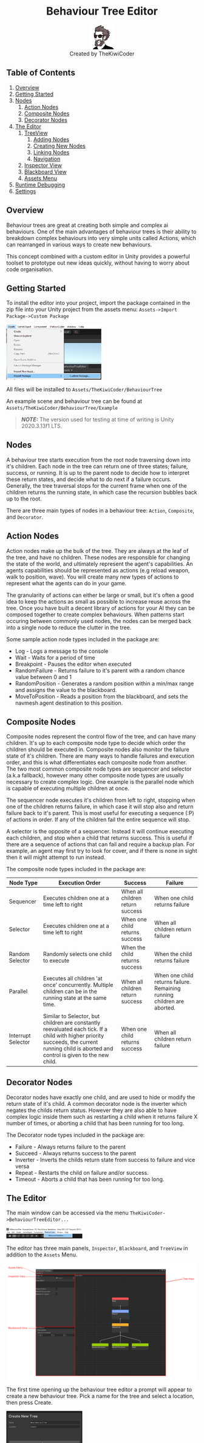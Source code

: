 <div align="center" valign="middle" style="page-break-after: always;">
<br>
<br>
<br>
<br>
<br>
<br>
<br>
<br>
    <h1>Behaviour Tree Editor</h1>
    <img src="thekiwicoder_profile_square_noborder_512_512.png" width = "64" />
    <br>
    Created by TheKiwiCoder
</div>

## Table of Contents
1. [Overview](#overview)
2. [Getting Started](#getting-started)
3. [Nodes](#nodes)
    1. [Action Nodes](#action-nodes)
    2. [Composite Nodes](#composite-nodes)
    3. [Decorator Nodes](#decorator-nodes)
6. [The Editor](#the-editor)
    1. [TreeView](#tree-view)
        1. [Adding Nodes](#adding-nodes)
        2. [Creating New Nodes](#creating-new-nodes)
        3. [Linking Nodes](#linking-nodes)
        4. [Navigation](#navigation)
    2. [Inspector View](#inspector-view)
    3. [Blackboard View](#blackboard-view)
    4. [Assets Menu](#assets-menu)
7. [Runtime Debugging](#runtime-debugging)
8. [Settings](#settings-menu)

<div style="page-break-after: always;"></div>

## Overview

Behaviour trees are great at creating both simple and complex ai behaviours. One of the main advantages of behaviour trees is their ability to breakdown complex behaviours into very simple units called Actions, which can rearranged in various ways to create new behaviours. 

This concept combined with a custom editor in Unity provides a powerful toolset to prototype out new ideas quickly, without having to worry about code organisation.

## Getting Started

To install the editor into your project, import the package contained in the zip file into your Unity project from the assets menu: ```Assets->Import Package->Custom Package```

<img src="install_package.png" width = "250" />

All files will be installed to `Assets/TheKiwiCoder/BehaviourTree`

An example scene and behaviour tree can be found at `Assets/TheKiwiCoder/BehaviourTree/Example`

> **_NOTE:_**  The version used for testing at time of writing is Unity 2020.3.13f1 LTS.

## Nodes

A behaviour tree starts execution from the root node traversing down into it's children. Each node in the tree can return one of three states; failure, success, or running. It is up to the parent node to decide how to interpret these return states, and decide what to do next if a failure occurs. Generally, the tree traversal stops for the current frame when one of the children returns the running state, in which case the recursion bubbles back up to the root. 

There are three main types of nodes in a behaviour tree: ```Action```, ```Composite```, and  ```Decorator```.

## Action Nodes
Action nodes make up the bulk of the tree. They are always at the leaf of the tree, and have no children. These nodes are responsible for changing the state of the world, and ultimately represent the agent's capabilities. An agents capabilities should be represented as actions (e.g reload weapon, walk to position, wave). You will create many new types of actions to represent what the agents can do in your game.

The granularity of actions can either be large or small, but it's often a good idea to keep the actions as small as possible to increase reuse across the tree. Once you have built a decent library of actions for your AI they can be composed together to create complex behaviours. When patterns start occuring between commonly used nodes, the nodes can be merged back into a single node to reduce the clutter in the tree.

Some sample action node types included in the package are:

- Log - Logs a message to the console
- Wait - Waits for a period of time
- Breakpoint - Pauses the editor when executed
- RandomFailure - Returns failure to it's parent with a random chance value between 0 and 1
- RandomPosition - Generates a random position within a min/max range and assigns the value to the blackboard.
- MoveToPosition - Reads a position from the blackboard, and sets the navmesh agent destination to this position.

## Composite Nodes

Composite nodes represent the control flow of the tree, and can have many children. It's up to each composite node type to decide which order the children should be executed in. Composite nodes also monitor the failure state of it's children. There are many ways to handle failures and execution order, and this is what differentiates each composite node from another. The two most common composite node types are sequencer and selector (a.k.a fallback), however many other composite node types are usually necessary to create complex logic. One example is the parallel node which is capable of executing multiple children at once.

The sequencer node executes it's children from left to right, stopping when one of the children returns failure, in which case it will stop also and return failure back to it's parent. This is most useful for executing a sequence (:P) of actions in order. If any of the children fail the entire sequence will stop.

A selector is the opposite of a sequencer. Instead it will continue executing each children, and stop when a child that returns success. This is useful if there are a sequence of actions that can fail and require a backup plan. For example, an agent may first try to look for cover, and if there is none in sight then it will might attempt to run instead.

The composite node types included in the package are:

|Node Type|Execution Order|Success|Failure|
---| --- | --- | --- |
| Sequencer | Executes children one at a time left to right | When all children return success | When one child returns failure
| Selector | Executes children one at a time left to right | When one child returns success | When all children return failure
| Random Selector | Randomly selects one child to execute | When the child returns success | When the child returns failure
| Parallel | Executes all children 'at once' concurrently. Multiple children can be in the running state at the same time. | When all children return success | When one child returns failure. Remaining running children are aborted.
| Interrupt Selector | Similar to Selector, but children are constantly reevaluated each tick. If a child with higher priority succeeds, the current running child is aborted and control is given to the new child. | When one child returns success | When all children return failure

## Decorator Nodes

Decorator nodes have exactly one child, and are used to hide or modify the return state of it's child. A common decorator node is the inverter which negates the childs return status. However they are also able to have complex logic inside them such as restarting a child when it returns failure X number of times, or aborting a child that has been running for too long.

The Decorator node types included in the package are:

- Failure - Always returns failure to the parent
- Succeed - Always returns success to the parent
- Inverter - Inverts the childs return state from success to failure and vice versa
- Repeat - Restarts the child on failure and/or success.
- Timeout - Aborts a child that has been running for too long.

<div style="page-break-after: always;"></div>

## The Editor

The main window can be accessed via the menu ```TheKiwiCoder->BehaviourTreeEditor...```

<img src="menu_command.png" width = "200" />

The editor has three main panels, ```Inspector```, ```Blackboard```, and ```TreeView``` in addition to the ```Assets``` Menu.

<img src="editor.png" width = "500" />

The first time opening up the behaviour tree editor a prompt will appear to create a new behaviour tree. Pick a name
for the tree and select a location, then press Create.

<img src="new_tree.png" width = "200" />

### Tree View

The tree view is where you'll spend most of the time creating and organising nodes.

#### Adding Nodes

New nodes can be added to the tree via the context menu by right clicking anywhere in the canvas and selecting which type of node to add. The nodes are grouped into three sub menus, Actions, Composites, and Decorators.

<img src="new_node.png" width = "200" />

#### Creating New Nodes

The built in node types will only get you so far. The real power of behaviour trees comes when you design and create your own node types. Nodes are standard C# scripts which inherit from one of three base types, `ActionNode`, `CompositeNode`, or `DecoratorNode`. These scripts can be created by hand, or by using the context menu which will fill out the boilerplate automatically for you.

<img src="new_script.png" width = "200" />

The script templates used to create the boilerplate are located here: `Assets/TheKiwiCoder/BehaviourTree/ScriptTemplates`

#### Linking Nodes

To add a node as a child of another node, drag the `output` of the parent node to the `input` of the child node. Note only `CompositeNode` types can have multiple children. 

#### Navigation

Nodes can be selected directly and dragged around the canvas. Multiple nodes can be box selected. 

To select and entire `subtree`, double click on it's parent and the children will be added to the selection. Click on the canvas to deselect again. Selecting entire subtrees is really useful to reorganise the tree layout.

Keyboard Shortcuts:

|KeyCode|Action|
---| --- |
DEL | Deletes the currently selected nodes |
A | Frames all nodes on the canvas |
O | Frames the canvas origin |
[ | Frames the parent node of the current selection |
] | Frames the child node of the current selection |


### Inspector View

The inspector view displays all public properties of the currently selected node. To display a node's properties in the inspector, be sure to select the middle of the node over the node's title. All nodes have a description field which can be set in the inspector. Just start typing in the description box and the text will appear under the node's title.


### Blackboard View

The blackboard view displays all public properties of the blackboard. These values can be read and written to by individual nodes from any level of the tree. Note this blackboard is not generic, and it is expected to be modified to include the properties that make sense for your game. An example property exists as an example how data can be passed between nodes.
- MoveToPosition - Vector3 written to by the `RandomPosition` node, and read from by the `MoveToPosition` node

### Assets Menu

The assets menu dropdown shows all behaviour trees located in the project. Use this to quickly jump between different trees in your project. There is an additional menu option to create a new behaviour tree from here too.

### Runtime Debugging

While in playmode, a game object can be selected to analyse which state it's in. Nodes that are red have failed, nodes that a green have succeeded, and nodes that are yellow are currently running. If a node is aborted then it returns to the default state without any highlight.

### Settings Menu

There are various 'hardcoded' settings for the behaviour tree editor. These can be accessed via the standard project settings menu under the 'Behaviour Tree' category.

<img src="settings.png" width = "400" />
